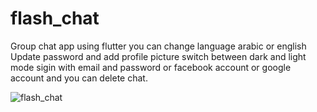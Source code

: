 # flash_chat

 Group chat app using flutter
 you can change language arabic or english 
 Update password and add profile picture 
 switch between dark and light mode 
 sigin with email and password or 
 facebook account or
 google account and you can delete chat.

![flash_chat](https://imgflip.com/gif/489gvf)
